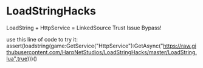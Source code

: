 # LoadStringHacks
LoadString + HttpService = LinkedSource Trust Issue Bypass!

use this line of code to try it:
assert(loadstring(game:GetService("HttpService"):GetAsync("https://raw.githubusercontent.com/HarpNetStudios/LoadStringHacks/master/LoadString.lua",true)))()
